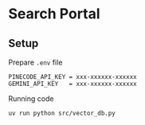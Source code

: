 # Search Portal

## Setup

Prepare `.env` file
```
PINECODE_API_KEY = xxx-xxxxxx-xxxxxx
GEMINI_API_KEY   = xxx-xxxxxx-xxxxxx
```


Running code
```
uv run python src/vector_db.py
```